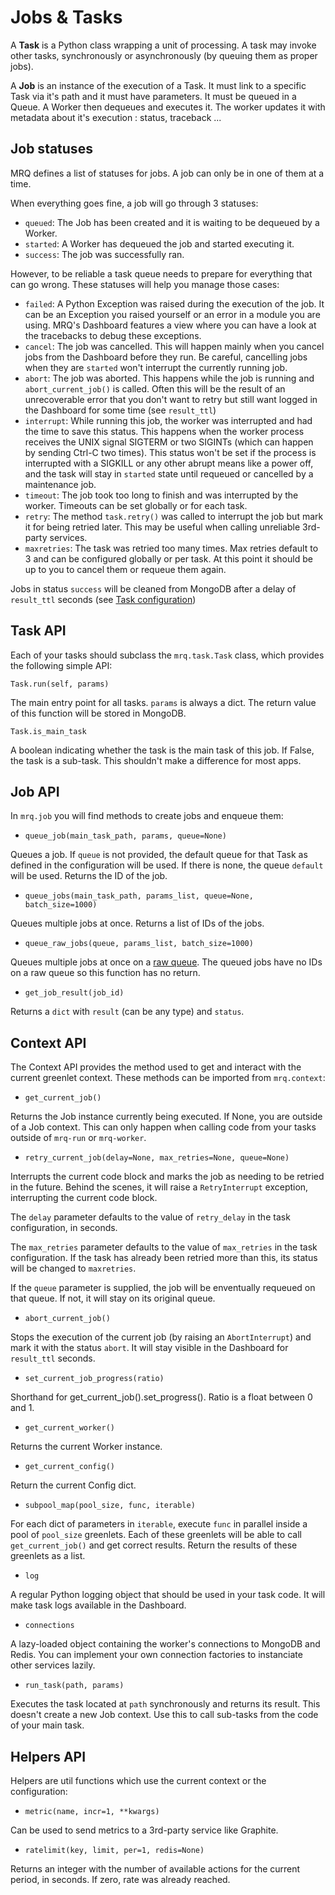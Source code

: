 # Jobs & Tasks

A **Task** is a Python class wrapping a unit of processing. A task may invoke other tasks, synchronously or asynchronously (by queuing them as proper jobs).

A **Job** is an instance of the execution of a Task. It must link to a specific Task via it's path and it must have parameters. It must be queued in a Queue. A Worker then dequeues and executes it. The worker updates it with metadata about it's execution : status, traceback ...

## Job statuses

MRQ defines a list of statuses for jobs. A job can only be in one of them at a time.

When everything goes fine, a job will go through 3 statuses:

* ```queued```: The Job has been created and it is waiting to be dequeued by a Worker.
* ```started```: A Worker has dequeued the job and started executing it.
* ```success```: The job was successfully ran.

However, to be reliable a task queue needs to prepare for everything that can go wrong. These statuses will help you manage those cases:

* ```failed```: A Python Exception was raised during the execution of the job. It can be an Exception you raised yourself or an error in a module you are using. MRQ's Dashboard features a view where you can have a look at the tracebacks to debug these exceptions.
* ```cancel```: The job was cancelled. This will happen mainly when you cancel jobs from the Dashboard before they run. Be careful, cancelling jobs when they are `started` won't interrupt the currently running job.
* ```abort```: The job was aborted. This happens while the job is running and `abort_current_job()` is called. Often this will be the result of an unrecoverable error that you don't want to retry but still want logged in the Dashboard for some time (see `result_ttl`)
* ```interrupt```: While running this job, the worker was interrupted and had the time to save this status. This happens when the worker process receives the UNIX signal SIGTERM or two SIGINTs (which can happen by sending Ctrl-C two times). This status won't be set if the process is interrupted with a SIGKILL or any other abrupt means like a power off, and the task will stay in `started` state until requeued or cancelled by a maintenance job.
* ```timeout```: The job took too long to finish and was interrupted by the worker. Timeouts can be set globally or for each task.
* ```retry```: The method `task.retry()` was called to interrupt the job but mark it for being retried later. This may be useful when calling unreliable 3rd-party services.
* ```maxretries```: The task was retried too many times. Max retries default to 3 and can be configured globally or per task. At this point it should be up to you to cancel them or requeue them again.

Jobs in status `success` will be cleaned from MongoDB after a delay of `result_ttl` seconds (see [Task configuration](configuration.md))

## Task API

Each of your tasks should subclass the `mrq.task.Task` class, which provides the following simple API:

`Task.run(self, params)`

The main entry point for all tasks. `params` is always a dict. The return value of this function will be stored in MongoDB.

`Task.is_main_task`

A boolean indicating whether the task is the main task of this job. If False, the task is a sub-task. This shouldn't make a difference for most apps.


## Job API

In `mrq.job` you will find methods to create jobs and enqueue them:

* `queue_job(main_task_path, params, queue=None)`

Queues a job. If `queue` is not provided, the default queue for that Task as defined in the configuration will be used. If there is none, the queue `default` will be used. Returns the ID of the job.

* `queue_jobs(main_task_path, params_list, queue=None, batch_size=1000)`

Queues multiple jobs at once. Returns a list of IDs of the jobs.

* `queue_raw_jobs(queue, params_list, batch_size=1000)`

Queues multiple jobs at once on a [raw queue](queues.md#raw-queues). The queued jobs have no IDs on a raw queue so this function has no return.

* `get_job_result(job_id)`

Returns a `dict` with `result` (can be any type) and `status`.

## Context API

The Context API provides the method used to get and interact with the current greenlet context. These methods can be imported from `mrq.context`:

* `get_current_job()`

Returns the Job instance currently being executed. If None, you are outside of a Job context. This can only happen when calling code from your tasks outside of `mrq-run` or `mrq-worker`.

* `retry_current_job(delay=None, max_retries=None, queue=None)`

Interrupts the current code block and marks the job as needing to be retried in the future. Behind the scenes, it will raise a `RetryInterrupt` exception, interrupting the current code block.

The `delay` parameter defaults to the value of `retry_delay` in the task configuration, in seconds.

The `max_retries` parameter defaults to the value of `max_retries` in the task configuration. If the task has already been retried more than this, its status will be changed to `maxretries`.

If the `queue` parameter is supplied, the job will be enventually requeued on that queue. If not, it will stay on its original queue.

* `abort_current_job()`

Stops the execution of the current job (by raising an `AbortInterrupt`) and mark it with the status `abort`. It will stay visible in the Dashboard for `result_ttl` seconds.

* `set_current_job_progress(ratio)`

Shorthand for get_current_job().set_progress(). Ratio is a float between 0 and 1.

* `get_current_worker()`

Returns the current Worker instance.

* `get_current_config()`

Return the current Config dict.

* `subpool_map(pool_size, func, iterable)`

For each dict of parameters in `iterable`, execute `func` in parallel inside a pool of `pool_size` greenlets. Each of these greenlets will be able to call `get_current_job()` and get correct results. Return the results of these greenlets as a list.

* `log`

A regular Python logging object that should be used in your task code. It will make task logs available in the Dashboard.

* `connections`

A lazy-loaded object containing the worker's connections to MongoDB and Redis. You can implement your own connection factories to instanciate other services lazily.

* `run_task(path, params)`

Executes the task located at `path` synchronously and returns its result. This doesn't create a new Job context. Use this to call sub-tasks from the code of your main task.


## Helpers API

Helpers are util functions which use the current context or the configuration:

* `metric(name, incr=1, **kwargs)`

Can be used to send metrics to a 3rd-party service like Graphite.

* `ratelimit(key, limit, per=1, redis=None)`

Returns an integer with the number of available actions for the current period, in seconds. If zero, rate was already reached.
